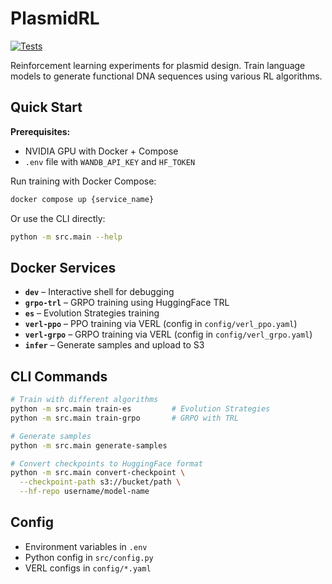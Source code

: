# PlasmidRL

[![Tests](https://github.com/McClain-Thiel/PlasmidRL/actions/workflows/tests.yml/badge.svg)](https://github.com/McClain-Thiel/PlasmidRL/actions/workflows/tests.yml)

Reinforcement learning experiments for plasmid design. Train language models to generate functional DNA sequences using various RL algorithms.

## Quick Start

**Prerequisites:**
- NVIDIA GPU with Docker + Compose
- `.env` file with `WANDB_API_KEY` and `HF_TOKEN`

Run training with Docker Compose:
```bash
docker compose up {service_name}
```

Or use the CLI directly:
```bash
python -m src.main --help
```

## Docker Services

- **`dev`** – Interactive shell for debugging
- **`grpo-trl`** – GRPO training using HuggingFace TRL
- **`es`** – Evolution Strategies training
- **`verl-ppo`** – PPO training via VERL (config in `config/verl_ppo.yaml`)
- **`verl-grpo`** – GRPO training via VERL (config in `config/verl_grpo.yaml`)
- **`infer`** – Generate samples and upload to S3

## CLI Commands

```bash
# Train with different algorithms
python -m src.main train-es         # Evolution Strategies
python -m src.main train-grpo       # GRPO with TRL

# Generate samples
python -m src.main generate-samples

# Convert checkpoints to HuggingFace format
python -m src.main convert-checkpoint \
  --checkpoint-path s3://bucket/path \
  --hf-repo username/model-name
```

## Config

- Environment variables in `.env`
- Python config in `src/config.py`
- VERL configs in `config/*.yaml`

